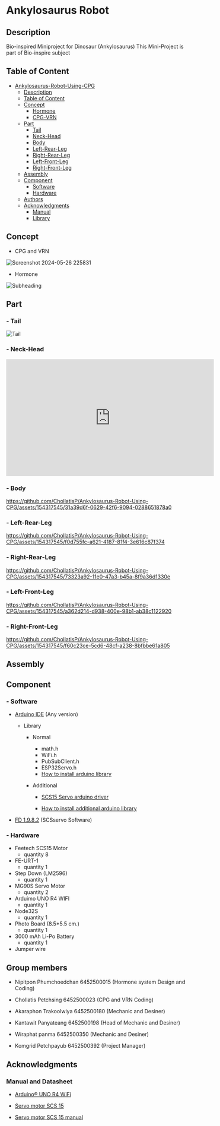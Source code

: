 # Ankylosaurus Robot

## Description

Bio-inspired Miniproject for Dinosaur (Ankylosaurus)
This Mini-Project is part of  Bio-inspire subject

## Table of Content
- [Ankylosaurus-Robot-Using-CPG](#ankylosaurus-robot-using-cpg)
  - [Description](#description)
  - [Table of Content](#table-of-content)
  - [Concept](#concept)
    - [Hormone](#hormone)
    - [CPG-VRN](#cpg-vrn)
  - [Part](#part)
    - [Tail](#--tail)
    - [Neck-Head](#--neck-head)
    - [Body](#--body)
    - [Left-Rear-Leg](#--left-rear-leg)
    - [Right-Rear-Leg](#--right-rear-leg)
    - [Left-Front-Leg](#--left-front-leg)
    - [Right-Front-Leg](#--right-front-leg)
  - [Assembly](#assembly)
  - [Component](#component)
    - [Software](#software)
    - [Hardware](#hardware)
  - [Authors](#authors)
  - [Acknowledgments](#acknowledgments)
    - [Manual](#manual)
    - [Library](#library)

## Concept

* CPG and VRN

![Screenshot 2024-05-26 225831](https://github.com/ChollatisP/Ankylosaurus-Robot-Using-CPG/assets/154317545/24042258-8aa3-4511-b7de-ab74b57d706e)

* Hormone

![Subheading](https://github.com/ChollatisP/Ankylosaurus-Robot-Using-CPG/assets/154317545/70354047-444d-4235-b26e-a5317d0c8089)


## Part

### - Tail

![Tail](https://github.com/ChollatisP/Ankylosaurus-Robot-Using-CPG/assets/154317545/eba4127e-1134-43ff-8ab5-4f68a62fa76f)

### - Neck-Head

<iframe width="560" height="315" src="https://github.com/ChollatisP/Ankylosaurus-Robot-Using-CPG/assets/154317545/061143af-20ef-42ed-8587-2f487bc01352" frameborder="0" allow="accelerometer; autoplay; clipboard-write; encrypted-media; gyroscope; picture-in-picture" allowfullscreen></iframe>

### - Body

https://github.com/ChollatisP/Ankylosaurus-Robot-Using-CPG/assets/154317545/31a39d6f-0629-42f6-9094-0288651878a0

### - Left-Rear-Leg

https://github.com/ChollatisP/Ankylosaurus-Robot-Using-CPG/assets/154317545/f0d755fc-a621-4187-81f4-3e616c87f374

### - Right-Rear-Leg

https://github.com/ChollatisP/Ankylosaurus-Robot-Using-CPG/assets/154317545/73323a92-11e0-47a3-b45a-8f9a36d1330e

### - Left-Front-Leg

https://github.com/ChollatisP/Ankylosaurus-Robot-Using-CPG/assets/154317545/a362d214-d938-400e-98b1-ab38c1122920

### - Right-Front-Leg

https://github.com/ChollatisP/Ankylosaurus-Robot-Using-CPG/assets/154317545/f60c23ce-5cd6-48cf-a238-8bfbbe61a805

## Assembly

## Component

### - Software

* [Arduino IDE](https://www.arduino.cc/en/software) (Any version)
  * Library

    * Normal
      * math.h
      * WiFi.h
      * PubSubClient.h
      * ESP32Servo.h
      * [How to install arduino library](https://support.arduino.cc/hc/en-us/articles/5145457742236-Add-libraries-to-Arduino-IDE) 

    * Additional

      * [SCS15 Servo arduino driver](https://github.com/IS2511/SCServo.git)

      * [How to install additional arduino library](https://docs.arduino.cc/software/ide-v1/tutorials/installing-libraries/)  

* [FD 1.9.8.2](https://github.com/ChollatisP/Ankylosaurus-Robot-Using-CPG/tree/main/Feetech%20SCSservo%20Software) (SCSservo Software)


### - Hardware

* Feetech SCS15 Motor 
   * quantity 8
 * FE-URT-1 
   * quantity 1
 * Step Down (LM2596) 
   * quantity 1
 * MG90S Servo Motor 
   * quantity 2
 * Arduimo UNO R4 WIFI 
   * quantity 1
 * Node32S
   * quantity 1
 * Photo Board (8.5*5.5 cm.)
   * quantity 1
 * 3000 mAh Li-Po Battery
   * quantity 1
 * Jumper wire
 
## Group members 

* Nipitpon Phumchoedchan 6452500015 (Hormone system Design and Coding)

* Chollatis Petchsing 6452500023 (CPG and VRN Coding)

* Akaraphon Trakoolwiya 6452500180 (Mechanic and Desiner)

* Kantawit Panyateang 6452500198 (Head of Mechanic and Desiner)

* Wiraphat panma 6452500350 (Mechanic and Desiner)

* Komgrid Petchpayub 6452500392 (Project Manager)

## Acknowledgments
### Manual and Datasheet

* [Arduino® UNO R4 WiFi](https://docs.arduino.cc/resources/datasheets/ABX00087-datasheet.pdf)

* [Servo motor SCS 15](https://www.feetechrc.com/Data/feetechrc/upload/file/20201127/start%20%20tutorial201015.pdf)

* [Servo motor SCS 15 manual](https://grobotronics.com/images/companies/1/datasheets/SCS15&SCS115%20Manual.pdf?1516269264467)


